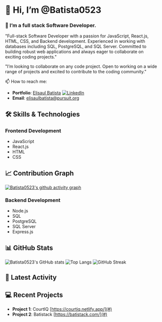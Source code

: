# 👋 Hi, I’m @Batista0523

### 👀 I’m a full stack Software Developer.

"Full-stack Software Developer with a passion for JavaScript, React.js, HTML, CSS, and Backend development. Experienced in working with databases including SQL, PostgreSQL, and SQL Server. Committed to building robust web applications and always eager to collaborate on exciting coding projects."

"I’m looking to collaborate on any code project. Open to working on a wide range of projects and excited to contribute to the coding community."

📫 How to reach me:
- **Portfolio**: [Elisaul Batista](https://elisaulbatista.net/)
[![LinkedIn](https://img.shields.io/badge/LinkedIn-0077B5?style=for-the-badge&logo=linkedin&logoColor=white)](https://www.linkedin.com/in/elisaul-batista/)
- **Email**: elisaulbatista@pursuit.org

## 🛠 Skills & Technologies

### Frontend Development
- JavaScript
- React.js
- HTML
- CSS


## 📈 Contribution Graph
[![Batista0523's github activity graph](https://activity-graph.herokuapp.com/graph?username=Batista0523&theme=rogue)](https://github.com/Batista0523)

### Backend Development
- Node.js
- SQL
- PostgreSQL
- SQL Server
- Express.js

## 📊 GitHub Stats
![Batista0523's GitHub stats](https://github-readme-stats.vercel.app/api?username=Batista0523&show_icons=true&theme=radical)
![Top Langs](https://github-readme-stats.vercel.app/api/top-langs/?username=Batista0523&layout=compact&theme=radical)
![GitHub Streak](https://github-readme-streak-stats.herokuapp.com/?user=Batista0523&theme=radical)




## 🚀 Latest Activity
<!--START_SECTION:activity-->
<!--END_SECTION:activity-->

## 💻 Recent Projects
- **Project 1**: CourtIQ [https://courtiq.netlify.app/](#)
- **Project 2**: Batistack [https://batistack.com/](#)
